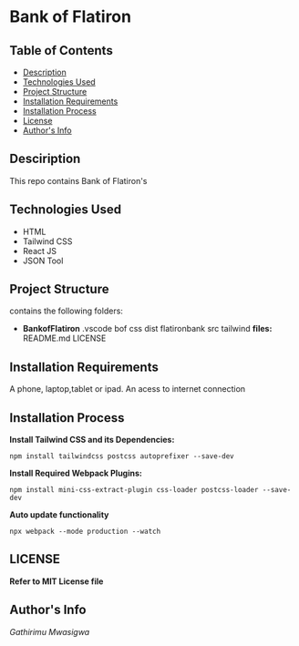 # Bank of Flatiron
## Table of Contents
- [Description](https://github.com/Mwasigwa2/BankofFlatiron#desciription)
- [Technologies Used](https://github.com/Mwasigwa2/BankofFlatiron#technologies-used)
- [Project Structure](https://github.com/Mwasigwa2/BankofFlatiron#project-structure)
- [Installation Requirements](https://github.com/Mwasigwa2/BankofFlatiron#installation-requirements)
- [Installation Process](https://github.com/Mwasigwa2/BankofFlatiron#installation-process)
- [License](https://github.com/Mwasigwa2/BankofFlatiron#license)
- [Author's Info](https://github.com/Mwasigwa2/BankofFlatiron#authors-info)
  
## Desciription
This repo contains Bank of Flatiron's
## Technologies Used
- HTML
- Tailwind CSS
- React JS
- JSON Tool
## Project Structure 
contains the following folders:
- **BankofFlatiron**
 .vscode
 bof
 css
 dist
 flatironbank
 src
 tailwind
 **files:**
 README.md
 LICENSE
## Installation Requirements
A phone, laptop,tablet or ipad. 
An acess to internet connection
## Installation Process


**Install Tailwind CSS and its Dependencies:**
```
npm install tailwindcss postcss autoprefixer --save-dev
```

**Install Required Webpack Plugins:**
```
npm install mini-css-extract-plugin css-loader postcss-loader --save-dev
```

**Auto update functionality**
```
npx webpack --mode production --watch
```

## LICENSE
**Refer to MIT License file**

## Author's Info
*Gathirimu Mwasigwa*